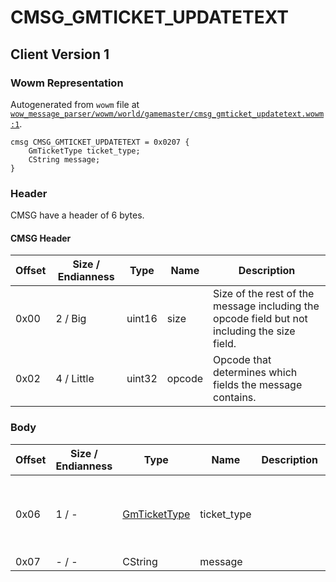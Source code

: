 # CMSG_GMTICKET_UPDATETEXT

## Client Version 1

### Wowm Representation

Autogenerated from `wowm` file at [`wow_message_parser/wowm/world/gamemaster/cmsg_gmticket_updatetext.wowm:1`](https://github.com/gtker/wow_messages/tree/main/wow_message_parser/wowm/world/gamemaster/cmsg_gmticket_updatetext.wowm#L1).
```rust,ignore
cmsg CMSG_GMTICKET_UPDATETEXT = 0x0207 {
    GmTicketType ticket_type;
    CString message;
}
```
### Header

CMSG have a header of 6 bytes.

#### CMSG Header

| Offset | Size / Endianness | Type   | Name   | Description |
| ------ | ----------------- | ------ | ------ | ----------- |
| 0x00   | 2 / Big           | uint16 | size   | Size of the rest of the message including the opcode field but not including the size field.|
| 0x02   | 4 / Little        | uint32 | opcode | Opcode that determines which fields the message contains.|

### Body

| Offset | Size / Endianness | Type | Name | Description | Comment |
| ------ | ----------------- | ---- | ---- | ----------- | ------- |
| 0x06 | 1 / - | [GmTicketType](gmtickettype.md) | ticket_type |  | cmangos does not have this field, vmangos does. |
| 0x07 | - / - | CString | message |  |  |

